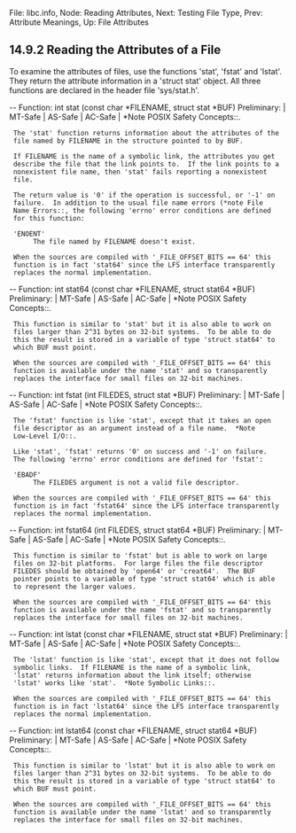 File: libc.info,  Node: Reading Attributes,  Next: Testing File Type,  Prev: Attribute Meanings,  Up: File Attributes

14.9.2 Reading the Attributes of a File
---------------------------------------

To examine the attributes of files, use the functions 'stat', 'fstat'
and 'lstat'.  They return the attribute information in a 'struct stat'
object.  All three functions are declared in the header file
'sys/stat.h'.

 -- Function: int stat (const char *FILENAME, struct stat *BUF)
     Preliminary: | MT-Safe | AS-Safe | AC-Safe | *Note POSIX Safety
     Concepts::.

     The 'stat' function returns information about the attributes of the
     file named by FILENAME in the structure pointed to by BUF.

     If FILENAME is the name of a symbolic link, the attributes you get
     describe the file that the link points to.  If the link points to a
     nonexistent file name, then 'stat' fails reporting a nonexistent
     file.

     The return value is '0' if the operation is successful, or '-1' on
     failure.  In addition to the usual file name errors (*note File
     Name Errors::, the following 'errno' error conditions are defined
     for this function:

     'ENOENT'
          The file named by FILENAME doesn't exist.

     When the sources are compiled with '_FILE_OFFSET_BITS == 64' this
     function is in fact 'stat64' since the LFS interface transparently
     replaces the normal implementation.

 -- Function: int stat64 (const char *FILENAME, struct stat64 *BUF)
     Preliminary: | MT-Safe | AS-Safe | AC-Safe | *Note POSIX Safety
     Concepts::.

     This function is similar to 'stat' but it is also able to work on
     files larger than 2^31 bytes on 32-bit systems.  To be able to do
     this the result is stored in a variable of type 'struct stat64' to
     which BUF must point.

     When the sources are compiled with '_FILE_OFFSET_BITS == 64' this
     function is available under the name 'stat' and so transparently
     replaces the interface for small files on 32-bit machines.

 -- Function: int fstat (int FILEDES, struct stat *BUF)
     Preliminary: | MT-Safe | AS-Safe | AC-Safe | *Note POSIX Safety
     Concepts::.

     The 'fstat' function is like 'stat', except that it takes an open
     file descriptor as an argument instead of a file name.  *Note
     Low-Level I/O::.

     Like 'stat', 'fstat' returns '0' on success and '-1' on failure.
     The following 'errno' error conditions are defined for 'fstat':

     'EBADF'
          The FILEDES argument is not a valid file descriptor.

     When the sources are compiled with '_FILE_OFFSET_BITS == 64' this
     function is in fact 'fstat64' since the LFS interface transparently
     replaces the normal implementation.

 -- Function: int fstat64 (int FILEDES, struct stat64 *BUF)
     Preliminary: | MT-Safe | AS-Safe | AC-Safe | *Note POSIX Safety
     Concepts::.

     This function is similar to 'fstat' but is able to work on large
     files on 32-bit platforms.  For large files the file descriptor
     FILEDES should be obtained by 'open64' or 'creat64'.  The BUF
     pointer points to a variable of type 'struct stat64' which is able
     to represent the larger values.

     When the sources are compiled with '_FILE_OFFSET_BITS == 64' this
     function is available under the name 'fstat' and so transparently
     replaces the interface for small files on 32-bit machines.

 -- Function: int lstat (const char *FILENAME, struct stat *BUF)
     Preliminary: | MT-Safe | AS-Safe | AC-Safe | *Note POSIX Safety
     Concepts::.

     The 'lstat' function is like 'stat', except that it does not follow
     symbolic links.  If FILENAME is the name of a symbolic link,
     'lstat' returns information about the link itself; otherwise
     'lstat' works like 'stat'.  *Note Symbolic Links::.

     When the sources are compiled with '_FILE_OFFSET_BITS == 64' this
     function is in fact 'lstat64' since the LFS interface transparently
     replaces the normal implementation.

 -- Function: int lstat64 (const char *FILENAME, struct stat64 *BUF)
     Preliminary: | MT-Safe | AS-Safe | AC-Safe | *Note POSIX Safety
     Concepts::.

     This function is similar to 'lstat' but it is also able to work on
     files larger than 2^31 bytes on 32-bit systems.  To be able to do
     this the result is stored in a variable of type 'struct stat64' to
     which BUF must point.

     When the sources are compiled with '_FILE_OFFSET_BITS == 64' this
     function is available under the name 'lstat' and so transparently
     replaces the interface for small files on 32-bit machines.


